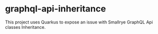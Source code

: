 # graphql-api-inheritance

This project uses Quarkus to expose an issue with Smallrye GraphQL Api classes Inheritance.

